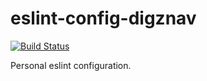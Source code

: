 # eslint-config-digznav

[![Build Status](https://travis-ci.org/Digznav/eslint-config-digznav.svg?branch=master)](https://travis-ci.org/Digznav/eslint-config-digznav)

Personal eslint configuration.
